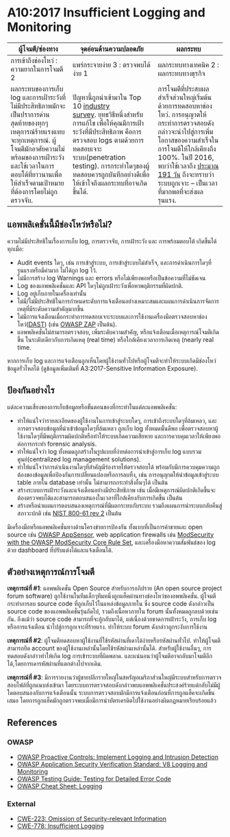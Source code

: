 # A10:2017 Insufficient Logging and Monitoring

| ผู้โจมตี/ช่องทาง | จุดอ่อนด้านความปลอดภัย           | ผลกระทบ               |
| -- | -- | -- |
| การเข้าถึงช่องโหว่ : ความยากในการโจมตี 2 | แพร่กระจายง่าย 3 : ตรวจพบได้ง่าย 1 | ผลกระทบทางเทคนิค 2 : ผลกระทบทางธุรกิจ |
| ผลกระทบของการเก็บ log และการเฝ้าระวังที่ไม่มีประสิทธิภาพมักจะเป็นปราการด่านสุดท้ายของทุกๆเหตุการณ์ร้ายแรงแทบจะทุกเหตุการณ์. ผู้โจมตีมักอาศัยความไม่พร้อมของการเฝ้าระวังและใช้เวลาในการตอบโต้ที่ยาวนานเพื่อให้สำเร็จตามเป้าหมายที่ต้องการโดยไม่ถูกตรวจจับ. | ปัญหานี้ถูกนำเข้ามาใน Top 10 [industry survey](https://owasp.blogspot.com/2017/08/owasp-top-10-2017-project-update.html). ยุทธวิธีหนึ่งสำหรับการแก้ไข เพื่อให้คุณมีการเฝ้าระวังที่มีประสิทธิภาพ คือการตรวจสอบ logs ตามด้วยการทดสอบเจาะระบบ(penetration testing). การกระทำใดๆของผู้ทดสอบควรถูกบันทึกอย่างดีเพื่อให้เข้าใจถึงผลกระทบที่อาจเกิดขึ้นได้. | การโจมตีที่ประสบผลสำเร็จส่วนใหญ่เริ่มต้นด้วยการทดสอบหาช่องโหว่. การอนุญาตให้กระทำการตรวจสอบดังกล่าวจะนำไปสู่การเพิ่มโอกาสของความสำเร็จในการโจมตีให้ใกล้เคียงถึง 100%. ในปี 2016, พบว่าใช้เวลาถึง [ประมาณ 191 วัน](https://www-01.ibm.com/common/ssi/cgi-bin/ssialias?htmlfid=SEL03130WWEN&) ถึงจะทราบว่าระบบถูกเจาะ – เป็นเวลาที่มากพอที่จะส่งผลรุนแรง. |

## แอพพลิเคชั่นนี้มีช่องโหว่หรือไม่?

ความไม่มีประสิทธิในเรื่องการเก็บ log, การตรวจจับ, การเฝ้าระวัง และ การพร้อมตอบโต้ เกิดขึ้นได้ทุกเมื่อ:

* Audit events ใดๆ, เช่น การเข้าสู่ระบบ, การเข้าสู่ระบบไม่สำเร็จ, และการดำเนินการใดๆที่รุนแรงหรือมีค่ามาก ไม่ได้ถูก log ไว้.
* ไม่มีการสร้าง log Warnings และ errors หรือไม่เพียงพอหรือเป็นข้อความที่ไม่ชัดเจน
* Log ของแอพพลิเคชั่นและ API ใดๆไม่ถูกเฝ้าระวังเพื่อหาพฤติกรรมที่ผิดปกติ.
* Log อยู่เก็บภายในเครื่องเท่านั้น
* ไม่มี/ไม่มีประสิทธิในการกำหนดระดับการแจ้งเตือนอย่างเหมาะสมและแผนการดำเนินการจัดการเหตุที่มีระดับความสำคัญมากขึ้น
* ไม่มีการแจ้งเตือนเมื่อกระทำการทดสอบเจาะระบบและการใช้งานเครื่องมือตรวจสอบหาช่องโหว่([DAST](https://www.owasp.org/index.php/Category:Vulnerability_Scanning_Tools)) (เช่น [OWASP ZAP](https://www.owasp.org/index.php/OWASP_Zed_Attack_Proxy_Project) เป็นต้น).
* แอพพลิเคชั่นไม่สามารถตรวจสอบ, เพิ่มระดับความสำคัญ, หรือแจ้งเตือนเมื่อเหตุการณ์โจมตีเกิดขึ้น ในระดับเดียวกับการเกิดเหตุ (real time) หรือใกล้เคียงเวลาการเกิดเหตุ (nearly real time.

หากการเก็บ log และการแจ้งเตือนถูกเห็นโดยผู้ใช้งานทั่วไปหรือผู้โจมตีจะทำให้ระบบเกิดมีช่องโหว่ข้อมูลรั่วไหลได้ (ดูข้อมูลเพิ่มเติมที่ A3:2017-Sensitive Information Exposure).

## ป้องกันอย่างไร

แต่ละความเสี่ยงของการเก็บข้อมูลหรือขั้นตอนของที่กระทำในแต่ละแอพพลิเคชั่น:

* ทำให้แน่ใจว่ารายละเอียดของผู้ใช้งานในการเข้าสู่ระบบใดๆ, การเข้าถึงระบบใดๆที่ล้มเหลว, และการตรวจสอบข้อมูลที่นำเข้าข้อมูลใดๆที่ล้มเหลว ถูกเก็บ log ทั้งหมดนั้นดีพอ เพื่อตรวจสอบหาผู้ใช้งานใดๆที่มีพฤติกรรมผิดปกติหรือทำให้ระบบเกิดความเสียหาย และการควบคุมเวลาให้เพียงพอต่อการกระทำ forensic analysis.
* ทำให้แน่ใจว่า log ทั้งหมดถูกสร้างในรูปแบบที่ง่ายต่อการนำเข้าสู่การเก็บ log แบบรวมศูนย์(centralized log management solutions).
* ทำให้แน่ใจว่าการดำเนินงานใดๆที่สำคัญมีร่องรายให้ตรวจสอบได้ พร้อมกับมีการควบคุมความถูกต้องของข้อมูลเพื่อป้องกันการเปลี่ยนแปลงหรือการลบทิ้ง, เช่น การอนุญาตให้นำข้อมูลเข้าสู่ระบบ table ภายใน database เท่านั้น ไม่สามารถกระทำสิ่งอื่นๆได้ เป็นต้น
* สร้างระบบการเฝ้าระวังและแจ้งเตือนอย่างมีประสิทธิภาพ เช่น เมื่อมีเหตุการณ์ผิดปกติเกิดขึ้นจะต้องตรวจพบได้และสามารถตอบสนองในเวลาที่ใกล้เคียงกับการเกิดขึ้น เป็นต้น
* สร้างหรือนำแผนการตอบสนองเหตุการณ์ที่มีผลกระทบกับระบบ รวมถึงแผนการนำระบบกลับคืนสู่สภาวะปกติ เช่น [NIST 800-61 rev 2](https://csrc.nist.gov/publications/detail/sp/800-61/rev-2/final) เป็นต้น

มีเครื่องมือหรือแอพพลิเคชั่นทางด้านโครงข่ายการป้องกัน ทั้งแบบที่เป็นการค้าขายและ open source เช่น [OWASP AppSensor](https://www.owasp.org/index.php/OWASP_AppSensor_Project), web application firewalls เช่น [ModSecurity with the OWASP ModSecurity Core Rule Set](https://www.owasp.org/index.php/Category:OWASP_ModSecurity_Core_Rule_Set_Project), และเครื่องมือหาความสัมพันธ์ของ log ด้วย dashboard ที่ปรับแต่งได้และแจ้งเตือนได้.

## ตัวอย่างเหตุการณ์การโจมตี

**เหตุการณ์ที่ #1**: แอพพลิเคชั่น Open Source สำหรับการอภิปราย (An open source project forum software) ถูกใช้งานในทีมเล็กๆทีมหนึ่งถูกแฮ็คผ่านทางช่องโหว่ของอพพลิเคชั่น. ผู้โจมตีกระทำการลบ source code ที่ถูกเก็บไว้ในแหล่งข้อมูลภายใน ซึ่ง source code ดังกล่าวเป็น source code ของแอพพลิเคชั่นรุ่นถัดไป, รวมถึงเนื้อหาภายใน forum นั้นทั้งหมดถูกลบด้วยเช่นกัน. ถึงแม้ว่า source code สามารถที่จะกู้กลับมาได้, แต่เนื่องด้วยขาดการเฝ้าระวัง, การเก็บ log หรือการแจ้งเตือน นำไปสู่การถูกเจาะที่ร้ายแรง. ทำให้ระบบ forum ดังกล่าวถูกระงับการใช้งาน

**เหตุการณ์ที่ #2**: ผู้โจมตีทดสอบหาผู้ใช้งานที่ใช้รหัสผ่านที่เดาได้ง่ายหรือรหัสผ่านทั่วไป. ทำให้ผู้โจมตีสามารถยึด account ของผู้ใช้งานเหล่านั้นโดยใช้รหัสผ่านเหล่านั้นได้. สำหรับผู้ใช้งานอื่นๆ, การทดสอบดังกล่าวทำให้เกิด log การเข้าระบบที่ผิดพลาด. และแน่นอนว่าผู้โจมตีอาจกลับมาโจมตีอีกได้,โดยการเดารหัสผ่านที่แตกต่างไปจากเดิม.

**เหตุการณ์ที่ #3**: มีการรายงานว่าผู้ขายปลีกรายใหญ่ในสหรัญอเมริกาส่วนใหญ่มีระบบสำหรับการตรวจสอบไฟล์ที่ถูกแนบส่งเข้ามา โดยระบบการตรวจสอบดังกล่าวพบแอพพลิเคชั่นประสงค์ร้ายแต่กลับไม่มีผู้ใดตอบสนองกับการแจ้งเตือนนั้น ระบบการตรวจสอบมักมีการแจ้งเตือนก่อนที่การถูกแฮ็คจะเกิดขึ้นเสมอ โดยการถูกแฮ็คมักถูกตรวจพบเมื่อมีการนำบัตรเครดิตไปใช้งานอย่างผิดกฏหมายเรียบร้อยแล้ว

## References

### OWASP

* [OWASP Proactive Controls: Implement Logging and Intrusion Detection](https://www.owasp.org/index.php/OWASP_Proactive_Controls#8:_Implement_Logging_and_Intrusion_Detection)
* [OWASP Application Security Verification Standard: V8 Logging and Monitoring](https://www.owasp.org/index.php/Category:OWASP_Application_Security_Verification_Standard_Project#tab=Home)
* [OWASP Testing Guide: Testing for Detailed Error Code](https://www.owasp.org/index.php/Category:OWASP_Application_Security_Verification_Standard_Project#tab=Home)
* [OWASP Cheat Sheet: Logging](https://www.owasp.org/index.php/Logging_Cheat_Sheet)

### External

* [CWE-223: Omission of Security-relevant Information](https://cwe.mitre.org/data/definitions/223.html)
* [CWE-778: Insufficient Logging](https://cwe.mitre.org/data/definitions/778.html)
